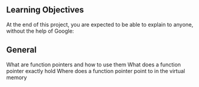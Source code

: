 Learning Objectives
-------------------
At the end of this project, you are expected to be able to explain to anyone, without the help of Google:

General
-------------------
What are function pointers and how to use them
What does a function pointer exactly hold
Where does a function pointer point to in the virtual memory